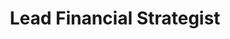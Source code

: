 ---
name: "Alex Doe"
title: "Lead Financial Strategist"
bio: "With over a decade of experience in FP&A for high-growth tech startups, Alex is an expert at building financial models that drive strategic decisions. He specializes in cash flow forecasting and scenario analysis."
image: "images/talent/alex.jpg" # Make sure to add alex.jpg to /static/images/talent/
initials: "AD"
weight: 1
---